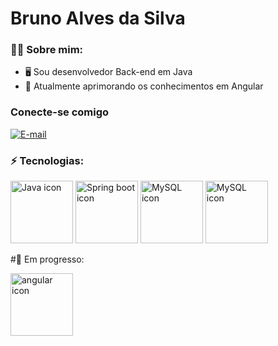 <h1>Bruno Alves da Silva</h1>

<h3>🧑‍💻 Sobre mim:</h1>

- 🖥 Sou desenvolvedor Back-end em Java
- 🌱 Atualmente aprimorando os conhecimentos em Angular

<h3>Conecte-se comigo</h3>

[![E-mail](https://img.shields.io/badge/-Email-000?style=for-the-badge&logo=microsoft-outlook&logoColor=E94D5F)](mailto:silvadevelopertools@outlook.com)

<h3>⚡ Tecnologias:</h3> 

  <div>
    <img src="https://www.logo.wine/a/logo/Java_(programming_language)/Java_(programming_language)-Logo.wine.svg" width="100"  height="100" alt="Java icon">  
    <img src="https://www.logo.wine/a/logo/Spring_Framework/Spring_Framework-Logo.wine.svg" width="100"  alt="Spring boot icon">  
    <img src="https://vetores.org/d/mysql.svg" width="100"  height="100" alt="MySQL icon">  
    <img src="https://www.logo.wine/a/logo/PostgreSQL/PostgreSQL-Logo.wine.svg" width="100"  height="100" alt="MySQL icon">  
  </div>


 #🧠  Em progresso: 

 <div>
    <img src="https://upload.wikimedia.org/wikipedia/commons/c/cf/Angular_full_color_logo.svg" width="100"  height="100" alt="angular icon"> 
 </div>






